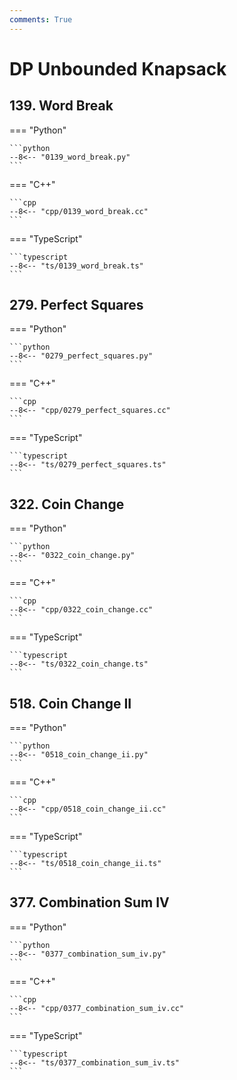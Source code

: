 ```yaml
---
comments: True
---
```


# DP Unbounded Knapsack

## 139. Word Break

=== "Python"

    ```python
    --8<-- "0139_word_break.py"
    ```

=== "C++"

    ```cpp
    --8<-- "cpp/0139_word_break.cc"
    ```

=== "TypeScript"

    ```typescript
    --8<-- "ts/0139_word_break.ts"
    ```

## 279. Perfect Squares

=== "Python"

    ```python
    --8<-- "0279_perfect_squares.py"
    ```

=== "C++"

    ```cpp
    --8<-- "cpp/0279_perfect_squares.cc"
    ```

=== "TypeScript"

    ```typescript
    --8<-- "ts/0279_perfect_squares.ts"
    ```

## 322. Coin Change

=== "Python"

    ```python
    --8<-- "0322_coin_change.py"
    ```

=== "C++"

    ```cpp
    --8<-- "cpp/0322_coin_change.cc"
    ```

=== "TypeScript"

    ```typescript
    --8<-- "ts/0322_coin_change.ts"
    ```

## 518. Coin Change II

=== "Python"

    ```python
    --8<-- "0518_coin_change_ii.py"
    ```

=== "C++"

    ```cpp
    --8<-- "cpp/0518_coin_change_ii.cc"
    ```

=== "TypeScript"

    ```typescript
    --8<-- "ts/0518_coin_change_ii.ts"
    ```

## 377. Combination Sum IV

=== "Python"

    ```python
    --8<-- "0377_combination_sum_iv.py"
    ```

=== "C++"

    ```cpp
    --8<-- "cpp/0377_combination_sum_iv.cc"
    ```

=== "TypeScript"

    ```typescript
    --8<-- "ts/0377_combination_sum_iv.ts"
    ```
